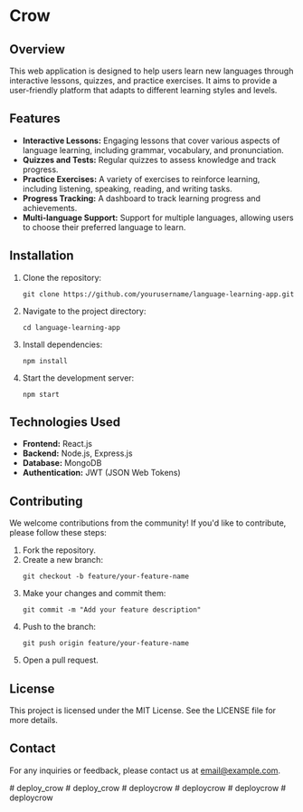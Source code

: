 # Crow

<h2>Overview</h2>
<p>This web application is designed to help users learn new languages through interactive lessons, quizzes, and practice exercises. It aims to provide a user-friendly platform that adapts to different learning styles and levels.</p>

<h2>Features</h2>
<ul>
    <li><strong>Interactive Lessons:</strong> Engaging lessons that cover various aspects of language learning, including grammar, vocabulary, and pronunciation.</li>
    <li><strong>Quizzes and Tests:</strong> Regular quizzes to assess knowledge and track progress.</li>
    <li><strong>Practice Exercises:</strong> A variety of exercises to reinforce learning, including listening, speaking, reading, and writing tasks.</li>
    <li><strong>Progress Tracking:</strong> A dashboard to track learning progress and achievements.</li>
    <li><strong>Multi-language Support:</strong> Support for multiple languages, allowing users to choose their preferred language to learn.</li>
</ul>

<h2>Installation</h2>
<ol>
    <li>Clone the repository:
        <pre><code>git clone https://github.com/yourusername/language-learning-app.git</code></pre>
    </li>
    <li>Navigate to the project directory:
        <pre><code>cd language-learning-app</code></pre>
    </li>
    <li>Install dependencies:
        <pre><code>npm install</code></pre>
    </li>
    <li>Start the development server:
        <pre><code>npm start</code></pre>
    </li>
</ol>

<h2>Technologies Used</h2>
<ul>
    <li><strong>Frontend:</strong> React.js</li>
    <li><strong>Backend:</strong> Node.js, Express.js</li>
    <li><strong>Database:</strong> MongoDB</li>
    <li><strong>Authentication:</strong> JWT (JSON Web Tokens)</li>
</ul>

<h2>Contributing</h2>
<p>We welcome contributions from the community! If you'd like to contribute, please follow these steps:</p>
<ol>
    <li>Fork the repository.</li>
    <li>Create a new branch:
        <pre><code>git checkout -b feature/your-feature-name</code></pre>
    </li>
    <li>Make your changes and commit them:
        <pre><code>git commit -m "Add your feature description"</code></pre>
    </li>
    <li>Push to the branch:
        <pre><code>git push origin feature/your-feature-name</code></pre>
    </li>
    <li>Open a pull request.</li>
</ol>

<h2>License</h2>
<p>This project is licensed under the MIT License. See the LICENSE file for more details.</p>

<h2>Contact</h2>
<p>For any inquiries or feedback, please contact us at <a href="mailto:email@example.com">email@example.com</a>.</p>
# deploy_crow
# deploy_crow
# deploycrow
# deploycrow
# deploycrow
# deploycrow
